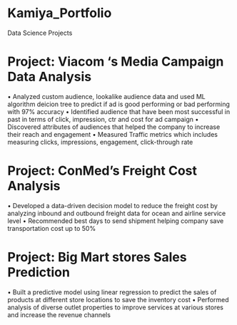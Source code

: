 # Kamiya_Portfolio
Data Science Projects 

# Project: Viacom ‘s Media Campaign Data Analysis
• Analyzed custom audience, lookalike audience data and used ML algorithm deicion tree to predict if ad is good performing or bad performing with 97% accuracy
• Identified audience that have been most successful in past in terms of click, impression, ctr and cost for ad campaign
• Discovered attributes of audiences that helped the company to increase their reach and engagement 
• Measured Traffic metrics which includes measuring clicks, impressions, engagement, click-through rate 

# Project: ConMed’s Freight Cost Analysis
• Developed a data-driven decision model to reduce the freight cost by analyzing inbound and outbound freight data for ocean and airline service level
• Recommended best days to send shipment helping company save transportation cost up to 50%

# Project: Big Mart stores Sales Prediction 
• Built a predictive model using linear regression to predict the sales of products at different store locations to save the inventory cost
• Performed analysis of diverse outlet properties to improve services at various stores and increase the revenue channels
